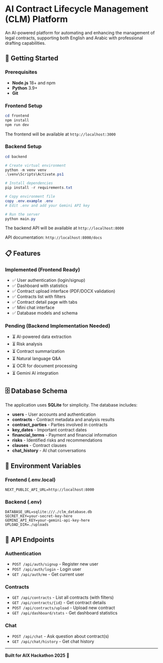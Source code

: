# AI Contract Lifecycle Management (CLM) Platform

An AI-powered platform for automating and enhancing the management of legal contracts, supporting both English and Arabic with professional drafting capabilities.


## 🚀 Getting Started

### Prerequisites

- **Node.js** 18+ and npm
- **Python** 3.9+
- **Git**

### Frontend Setup

```powershell
cd frontend
npm install
npm run dev
```

The frontend will be available at `http://localhost:3000`

### Backend Setup

```powershell
cd backend

# Create virtual environment
python -m venv venv
.\venv\Scripts\Activate.ps1

# Install dependencies
pip install -r requirements.txt

# Copy environment file
copy .env.example .env
# Edit .env and add your Gemini API key

# Run the server
python main.py
```

The backend API will be available at `http://localhost:8000`

API documentation: `http://localhost:8000/docs`

## 📋 Features

### Implemented (Frontend Ready)
- ✅ User authentication (login/signup)
- ✅ Dashboard with statistics
- ✅ Contract upload interface (PDF/DOCX validation)
- ✅ Contracts list with filters
- ✅ Contract detail page with tabs
- ✅ Mini chat interface
- ✅ Database models and schema

### Pending (Backend Implementation Needed)
- ⏳ AI-powered data extraction
- ⏳ Risk analysis
- ⏳ Contract summarization
- ⏳ Natural language Q&A
- ⏳ OCR for document processing
- ⏳ Gemini AI integration

## 🗄️ Database Schema

The application uses **SQLite** for simplicity. The database includes:

- **users** - User accounts and authentication
- **contracts** - Contract metadata and analysis results
- **contract_parties** - Parties involved in contracts
- **key_dates** - Important contract dates
- **financial_terms** - Payment and financial information
- **risks** - Identified risks and recommendations
- **clauses** - Contract clauses
- **chat_history** - AI chat conversations

## 🔑 Environment Variables

### Frontend (.env.local)
```
NEXT_PUBLIC_API_URL=http://localhost:8000
```

### Backend (.env)
```
DATABASE_URL=sqlite:///./clm_database.db
SECRET_KEY=your-secret-key-here
GEMINI_API_KEY=your-gemini-api-key-here
UPLOAD_DIR=./uploads
```

## 📝 API Endpoints

### Authentication
- `POST /api/auth/signup` - Register new user
- `POST /api/auth/login` - Login user
- `GET /api/auth/me` - Get current user

### Contracts
- `GET /api/contracts` - List all contracts (with filters)
- `GET /api/contracts/{id}` - Get contract details
- `POST /api/contracts/upload` - Upload new contract
- `GET /api/dashboard/stats` - Get dashboard statistics

### Chat
- `POST /api/chat` - Ask question about contract(s)
- `GET /api/chat/history` - Get chat history

---

**Built for AIX Hackathon 2025** 🚀
